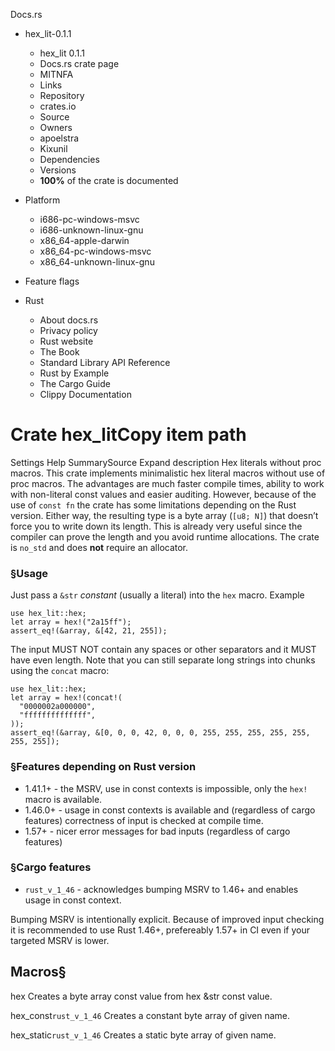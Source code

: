 Docs.rs
  * hex_lit-0.1.1
    * hex_lit 0.1.1 
    * Docs.rs crate page 
    * MITNFA
    * Links
    * Repository 
    * crates.io 
    * Source 
    * Owners
    * apoelstra 
    * Kixunil 
    * Dependencies
    * Versions
    * **100%** of the crate is documented 
  * Platform
    * i686-pc-windows-msvc
    * i686-unknown-linux-gnu
    * x86_64-apple-darwin
    * x86_64-pc-windows-msvc
    * x86_64-unknown-linux-gnu
  * Feature flags


  * Rust
    * About docs.rs 
    * Privacy policy 
    * Rust website 
    * The Book 
    * Standard Library API Reference 
    * Rust by Example 
    * The Cargo Guide 
    * Clippy Documentation 


# Crate hex_litCopy item path
Settings
Help
SummarySource
Expand description
Hex literals without proc macros.
This crate implements minimalistic hex literal macros without use of proc macros. The advantages are much faster compile times, ability to work with non-literal const values and easier auditing. However, because of the use of `const fn` the crate has some limitations depending on the Rust version.
Either way, the resulting type is a byte array (`[u8; N]`) that doesn’t force you to write down its length. This is already very useful since the compiler can prove the length and you avoid runtime allocations.
The crate is `no_std` and does **not** require an allocator.
### §Usage
Just pass a `&str` _constant_ (usually a literal) into the `hex` macro.
Example
```
use hex_lit::hex;
let array = hex!("2a15ff");
assert_eq!(&array, &[42, 21, 255]);

```

The input MUST NOT contain any spaces or other separators and it MUST have even length. Note that you can still separate long strings into chunks using the `concat` macro:
```
use hex_lit::hex;
let array = hex!(concat!(
  "0000002a000000",
  "ffffffffffffff",
));
assert_eq!(&array, &[0, 0, 0, 42, 0, 0, 0, 255, 255, 255, 255, 255, 255, 255]);

```

### §Features depending on Rust version
  * 1.41.1+ - the MSRV, use in const contexts is impossible, only the `hex!` macro is available.
  * 1.46.0+ - usage in const contexts is available and (regardless of cargo features) correctness of input is checked at compile time.
  * 1.57+ - nicer error messages for bad inputs (regardless of cargo features)


### §Cargo features
  * `rust_v_1_46` - acknowledges bumping MSRV to 1.46+ and enables usage in const context.


Bumping MSRV is intentionally explicit.
Because of improved input checking it is recommended to use Rust 1.46+, prefereably 1.57+ in CI even if your targeted MSRV is lower.
## Macros§

hex
    Creates a byte array const value from hex &str const value.

hex_const`rust_v_1_46`
    Creates a constant byte array of given name.

hex_static`rust_v_1_46`
    Creates a static byte array of given name.
